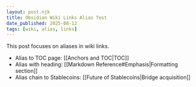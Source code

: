```yaml
---
layout: post.njk
title: Obsidian Wiki Links Alias Test
date_published: 2025-08-12
tags: [wiki, alias, links]
---
```


This post focuses on aliases in wiki links.

- Alias to TOC page: [[Anchors and TOC|TOC]]
- Alias with heading: [[Markdown Reference#Emphasis|Formatting section]]
- Alias chain to Stablecoins: [[Future of Stablecoins|Bridge acquisition]]


